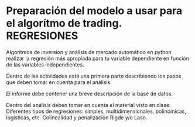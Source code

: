 # Preparación del modelo a usar para el algorítmo de trading. REGRESIONES

Algoritmos de inversion y análisis de mercado automático en python
realizar la regresión más apropiada para tu variable dependiente en función
de las variables independientes.

Dentro de las actividades está una primera parte describiendo los pasos que deben tomar en
cuenta para el análisis.

El informe debe contener una breve descripción de la base de datos.

Dentro del análisis deben tomar en cuenta el material visto en clase: Diferentes tipos de
regresiones: simples, multidimensionales, polinómicas, logísticas, etc. Colinealidad y penalización
Rigde y/o Laso.
